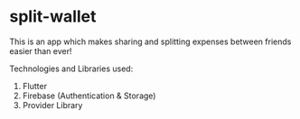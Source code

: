 # split-wallet

This is an app which makes sharing and splitting expenses between friends easier than ever! 

Technologies and Libraries used:

1) Flutter
2) Firebase (Authentication & Storage)
3) Provider Library
